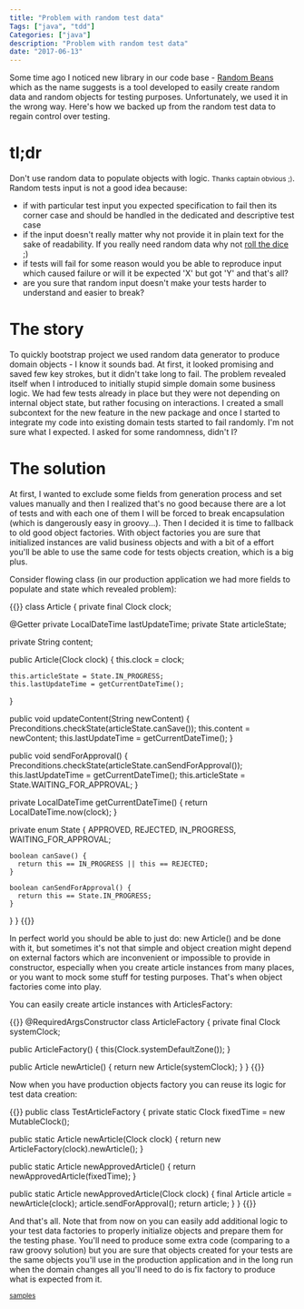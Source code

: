 ```yaml
---
title: "Problem with random test data"
Tags: ["java", "tdd"]
Categories: ["java"]
description: "Problem with random test data"
date: "2017-06-13"
---
```


Some time ago I noticed new library in our code base - [Random
Beans](https://github.com/benas/random-beans) which as the name suggests is a tool developed to
easily create random data and random objects for testing purposes. Unfortunately, we used it in the
wrong way. Here's how we backed up from the random test data to regain control over testing.

<!--more-->

# tl;dr

Don't use random data to populate objects with logic. <small>Thanks captain obvious ;)</small>.
Random tests input is not a good idea because:

* if with particular test input you expected specification to fail then its corner case and should
  be handled in the dedicated and descriptive test case 
* if the input doesn't really matter why not provide it in plain text for the sake of readability.
  If you really need random data why not [roll the dice](https://xkcd.com/221/) ;)
* if tests will fail for some reason would you be able to reproduce input  which caused failure 
  or will it be expected 'X' but got 'Y' and that's all?
* are you sure that random input doesn't make your tests harder to understand and easier to break?

# The story

To quickly bootstrap project we used random data generator to produce domain objects - I know it
sounds bad. At first, it looked promising and saved few key strokes, but it didn't take long to
fail. The problem revealed itself when I introduced to initially stupid simple domain some business
logic. We had few tests already in place but they were not depending on internal object state, but
rather focusing on interactions. I created a small subcontext for the new feature in the new package
and once I started to integrate my code into existing domain tests started to fail randomly. I'm not
sure what I expected. I asked for some randomness, didn't I?

# The solution

At first, I wanted to exclude some fields from generation process and set values manually and then I
realized that's no good because there are a lot of tests and with each one of them I will be forced
to break encapsulation (which is dangerously easy in groovy...). Then I decided it is time to
fallback to old good object factories. With object factories you are sure that initialized instances
are valid business objects and with a bit of a effort you'll be able to use the same code for tests
objects creation, which is a big plus.

Consider flowing class (in our production application we had more fields to populate and state which
revealed problem):

{{<highlight java>}}
class Article {
  private final Clock clock;

  @Getter
  private LocalDateTime lastUpdateTime;
  private State articleState;

  private String content;

  public Article(Clock clock) {
    this.clock = clock;

    this.articleState = State.IN_PROGRESS;
    this.lastUpdateTime = getCurrentDateTime();
  }

  public void updateContent(String newContent) {
    Preconditions.checkState(articleState.canSave());
    this.content = newContent;
    this.lastUpdateTime = getCurrentDateTime();
  }

  public void sendForApproval() {
    Preconditions.checkState(articleState.canSendForApproval());
    this.lastUpdateTime = getCurrentDateTime();
    this.articleState = State.WAITING_FOR_APPROVAL;
  }

  private LocalDateTime getCurrentDateTime() {
    return LocalDateTime.now(clock);
  }

  private enum State {
    APPROVED, REJECTED, IN_PROGRESS, WAITING_FOR_APPROVAL;

    boolean canSave() {
      return this == IN_PROGRESS || this == REJECTED;
    }

    boolean canSendForApproval() {
      return this == State.IN_PROGRESS;
    }
  }
}
{{</highlight>}}

In perfect world you should be able to just do: new Article() and be done with it, but sometimes
it's not that simple and object creation might depend on external factors which are inconvenient or
impossible to provide in constructor, especially when you create article instances from many places,
or you want to mock some stuff for testing purposes. That's when object factories come into play.

You can easily create article instances with ArticlesFactory:

{{<highlight java>}}
@RequiredArgsConstructor
class ArticleFactory {
  private final Clock systemClock;

  public ArticleFactory() {
    this(Clock.systemDefaultZone());
  }

  public Article newArticle() {
    return new Article(systemClock);
  }
}
{{</highlight>}}

Now when you have production objects factory you can reuse its logic for test data creation:

{{<highlight java>}}
public class TestArticleFactory {
  private static Clock fixedTime = new MutableClock();

  public static Article newArticle(Clock clock) {
    return new ArticleFactory(clock).newArticle();
  }

  public static Article newApprovedArticle() {
    return newApprovedArticle(fixedTime);
  }

  public static Article newApprovedArticle(Clock clock) {
    final Article article = newArticle(clock);
    article.sendForApproval();
    return article;
  }
}
{{</highlight>}}

And that's all. Note that from now on you can easily add additional logic to your test data
factories to properly initialize objects and prepare them for the testing phase. You'll need to
produce some extra code (comparing to a raw groovy solution) but you are sure that objects created
for your tests are the same objects you'll use in the production application and in the long run
when the domain changes all you'll need to do is fix factory to produce what is expected from it.

<small>[samples](https://github.com/pchudzik/blog-example-random-test-input)</small>